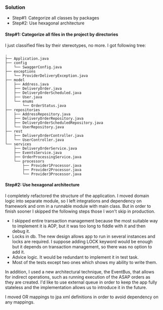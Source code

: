 ### Solution
- Step#1: Categorize all classes by packages
- Step#2: Use hexagonal architecture

#### Step#1: Categorize all files in the project by directories
I just classified files by their stereotypes, no more. I got following tree:
```
.
├── Application.java
├── config
│   └── SwaggerConfig.java
├── exceptions
│   └── ProviderDeliveryException.java
├── model
│   ├── Address.java
│   ├── DeliveryOrder.java
│   ├── DeliveryOrderScheduled.java
│   ├── User.java
│   └── enums
│       └── OrderStatus.java
├── repositories
│   ├── AddressRepository.java
│   ├── DeliveryOrderRepository.java
│   ├── DeliveryOrderScheduledRepository.java
│   └── UserRepository.java
├── rest
│   ├── DeliveryOrderController.java
│   └── UserController.java
└── services
    ├── DeliveryOrderService.java
    ├── EventsService.java
    ├── OrderProcessingService.java
    └── processors
        ├── Provider1Processor.java
        ├── Provider2Processor.java
        └── Provider3Processor.java
```

#### Step#2: Use hexagonal architecture
I completely refactored the structure of the application. I moved domain logic into separate module, so I left integrations and
dependency on framework and orm in a runnable module with main class. But in order to finish sooner I skipped the following
steps those I won't skip in production.
- I skipped entire transaction management because the most suitable way to implement it is AOP, but it was too long to fiddle with it and then debug it.
- Locks in db. The new design allows app to run in several instances and locks are required. I suppose adding LOCK keyword would be enough but it depends on transaction management, so there was no option to add it.
- Advice logic. It would be redundant to implement it in test task.
- Most of the tests except two ones which shows my ability to write them.

In addition, I used a new architectural technique, the EventBus, that allows for indirect operations, such as running
execution of the ASAP orders as they are created. I'd like to use external queue in order to keep the app fully stateless
and the implementation allows us to introduce it in the future.

I moved OR mappings to jpa xml definitions in order to avoid dependency on any mappings.
